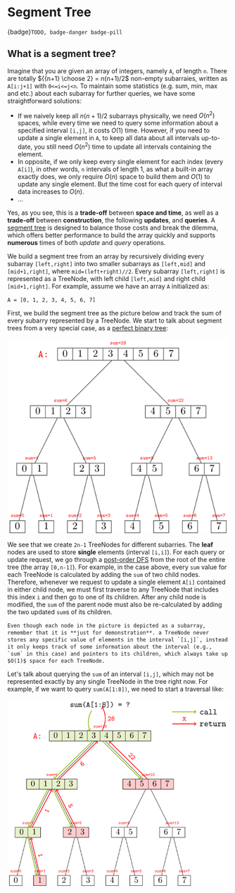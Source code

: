 # Segment Tree

{badge}`TODO, badge-danger badge-pill`

## What is a segment tree?

Imagine that you are given an array of integers, namely `A`, of length `n`. There are totally ${{n+1} \choose 2} = n(n+1)/2$ non-empty subarraies, written as `A[i:j+1]` with `0<=i<=j<n`. To maintain some statistics (e.g. sum, min, max and etc.) about each subarray for further queries, we have some straightforward solutions:

- If we naively keep all $n(n+1)/2$ subarrays physically, we need $O(n^2)$ spaces, while every time we need to query some information about a specified interval `[i,j]`, it costs $O(1)$ time. However, if you need to update a single element in `A`, to keep all data about all intervals up-to-date, you still need $O(n^2)$ time to update all intervals containing the element. 
- In opposite, if we only keep every single element for each index (every `A[i]`), in other words, `n` intervals of length 1, as what a built-in array exactly does, we only require $O(n)$ space to build them and $O(1)$ to update any single element. But the time cost for each query of interval data increases to $O(n)$.
- ...

Yes, as you see, this is a **trade-off** between **space and time**, as well as a **trade-off** between **construction**, the following **updates**, and **queries**. A [segment tree](https://en.wikipedia.org/wiki/Segment_tree) is designed to balance those costs and break the dilemma, which offers better performance to build the array quickly and supports **numerous** times of both *update* and *query* operations. 

We build a segment tree from an array by recursively dividing every subarray `[left,right]` into two smaller subarrays as `[left,mid]` and `[mid+1,right]`, where `mid=(left+right)//2`. Every subarray `[left,right]` is represented as a TreeNode, with left child `[left,mid]` and right child `[mid+1,right]`. For example, assume we have an array `A` initialized as:

```
A = [0, 1, 2, 3, 4, 5, 6, 7]
```

First, we build the segment tree as the picture below and track the sum of every subarry represented by a TreeNode. We start to talk about segment trees from a very special case, as a [perfect binary tree](https://www.programiz.com/dsa/perfect-binary-tree):

![](../images/segtree-full.png)

We see that we create `2n-1` TreeNodes for different subarries. The **leaf** nodes are used to store **single** elements (interval `[i,i]`). For each query or update request, we go through a [post-order DFS](https://en.wikipedia.org/wiki/Tree_traversal#Post-order,_LRN) from the root of the entire tree (the array `[0,n-1]`). For example, in the case above, every `sum` value for each TreeNode is calculated by adding the `sum` of two child nodes. Therefore, whenever we request to update a single element `A[i]` contained in either child node, we must first traverse to any TreeNode that includes this index `i` and then go to one of its children. After any child node is modified, the `sum` of the parent node must also be re-calculated by adding the two updated `sum`s of its children.

````{note}
Even though each node in the picture is depicted as a subarray, remember that it is **just for demonstration**. a TreeNode never stores any specific value of elements in the interval `[i,j]`, instead it only keeps track of some information about the interval (e.g., `sum` in this case) and pointers to its children, which always take up $O(1)$ space for each TreeNode.
````

Let's talk about querying the `sum` of an interval `[i,j]`, which may not be represented exactly by any single TreeNode in the tree right now. For example, if we want to query `sum(A[1:8])`, we need to start a traversal like:

![](../images/segtree-query.png)

